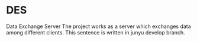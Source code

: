 # DES
Data Exchange Server
The project works as a server which exchanges data among different clients.
This sentence is written in junyu develop branch.
